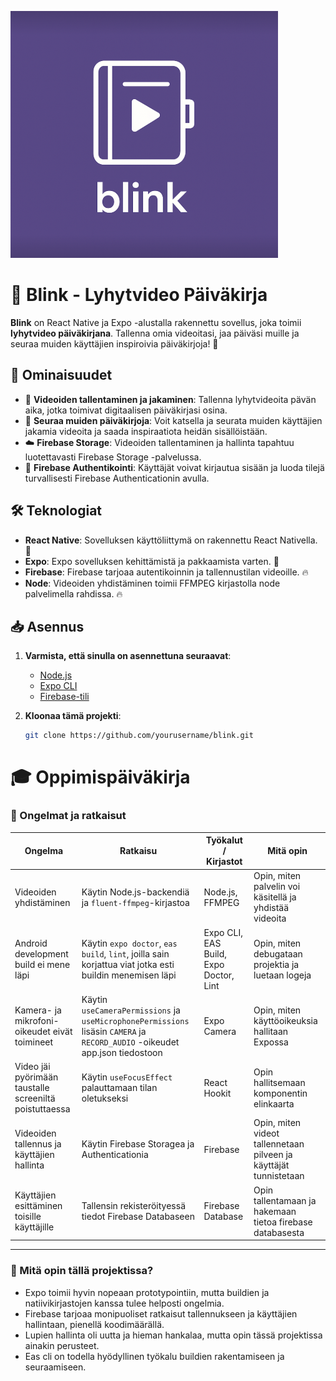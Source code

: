 ![Blink Logo](assets/blink_logo_ss.png)
# 📱 Blink - Lyhytvideo Päiväkirja

**Blink** on React Native ja Expo -alustalla rakennettu sovellus, joka toimii **lyhytvideo päiväkirjana**. Tallenna omia videoitasi, jaa päiväsi muille ja seuraa muiden käyttäjien inspiroivia päiväkirjoja! 🌟

## 🚀 Ominaisuudet

- 🎥 **Videoiden tallentaminen ja jakaminen**: Tallenna lyhytvideoita pävän aika, jotka toimivat digitaalisen päiväkirjasi osina.
- 👀 **Seuraa muiden päiväkirjoja**: Voit katsella ja seurata muiden käyttäjien jakamia videoita ja saada inspiraatiota heidän sisällöistään.
- ☁️ **Firebase Storage**: Videoiden tallentaminen ja hallinta tapahtuu luotettavasti Firebase Storage -palvelussa.
- 🔐 **Firebase Authentikointi**: Käyttäjät voivat kirjautua sisään ja luoda tilejä turvallisesti Firebase Authenticationin avulla.

## 🛠️ Teknologiat

- **React Native**: Sovelluksen käyttöliittymä on rakennettu React Nativella. 📱
- **Expo**: Expo sovelluksen kehittämistä ja pakkaamista varten. 🎉
- **Firebase**: Firebase tarjoaa autentikoinnin ja tallennustilan videoille. 🔥
- **Node**: Videoiden yhdistäminen toimii FFMPEG kirjastolla node palvelimella rahdissa. 🔥

## 📥 Asennus

1. **Varmista, että sinulla on asennettuna seuraavat**:
   - [Node.js](https://nodejs.org/)
   - [Expo CLI](https://docs.expo.dev/get-started/installation/)
   - [Firebase-tili](https://firebase.google.com/)

2. **Kloonaa tämä projekti**:
   ```bash
   git clone https://github.com/yourusername/blink.git

# 🎓 Oppimispäiväkirja

### 🔧 Ongelmat ja ratkaisut

| Ongelma | Ratkaisu | Työkalut / Kirjastot | Mitä opin |
|---------|----------|-----------------------|-----------|
| Videoiden yhdistäminen | Käytin Node.js-backendiä ja `fluent-ffmpeg`-kirjastoa | Node.js, FFMPEG | Opin, miten palvelin voi käsitellä ja yhdistää videoita |
| Android development build ei mene läpi | Käytin `expo doctor`, `eas build`, `lint`, joilla sain korjattua viat jotka esti buildin menemisen läpi | Expo CLI, EAS Build, Expo Doctor, Lint  | Opin, miten debugataan projektia ja luetaan logeja |
| Kamera- ja mikrofoni-oikeudet eivät toimineet | Käytin `useCameraPermissions` ja `useMicrophonePermissions` lisäsin `CAMERA` ja `RECORD_AUDIO` -oikeudet app.json tiedostoon | Expo Camera | Opin, miten käyttöoikeuksia hallitaan Expossa |
| Video jäi pyörimään taustalle screeniltä poistuttaessa | Käytin `useFocusEffect` palauttamaan tilan oletukseksi | React Hookit | Opin hallitsemaan komponentin elinkaarta |
| Videoiden tallennus ja käyttäjien hallinta | Käytin Firebase Storagea ja Authenticationia | Firebase | Opin, miten videot tallennetaan pilveen ja käyttäjät tunnistetaan |
| Käyttäjien esittäminen toisille käyttäjille | Tallensin rekisteröityessä tiedot Firebase Databaseen | Firebase Database | Opin tallentamaan ja hakemaan tietoa firebase databasesta |

---

### 🧠 Mitä opin tällä projektissa?
- Expo toimii hyvin nopeaan prototypointiin, mutta buildien ja natiivikirjastojen kanssa tulee helposti ongelmia.
- Firebase tarjoaa monipuoliset ratkaisut tallennukseen ja käyttäjien hallintaan, pienellä koodimäärällä.
- Lupien hallinta oli uutta ja hieman hankalaa, mutta opin tässä projektissa ainakin perusteet.
- Eas cli on todella hyödyllinen työkalu buildien rakentamiseen ja seuraamiseen.



